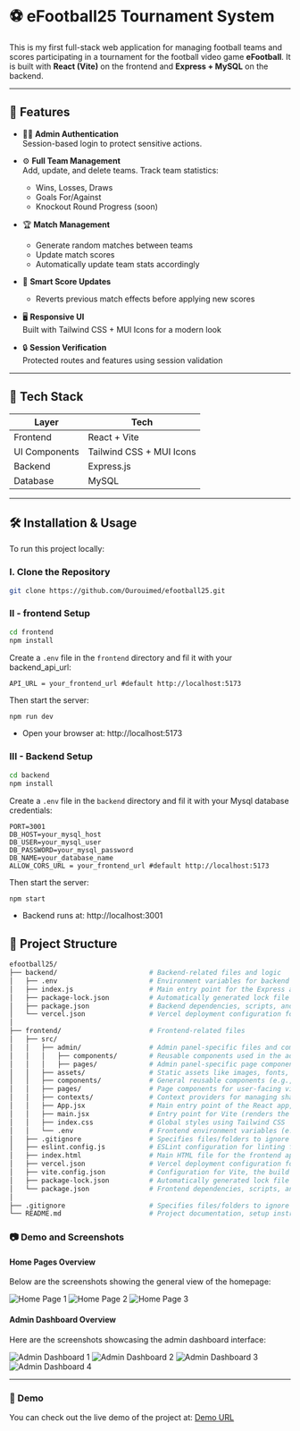 # ⚽ eFootball25 Tournament System

This is my first full-stack web application for managing football teams and scores participating in a tournament for the football video game **eFootball**. It is built with **React (Vite)** on the frontend and **Express + MySQL** on the backend.

---

## 🚀 Features

- 🧑‍💼 **Admin Authentication**  
  Session-based login to protect sensitive actions.

- ⚙️ **Full Team Management**  
  Add, update, and delete teams. Track team statistics:
  - Wins, Losses, Draws
  - Goals For/Against
  - Knockout Round Progress (soon)

- 🏆 **Match Management**  
  - Generate random matches between teams
  - Update match scores
  - Automatically update team stats accordingly

- 🧠 **Smart Score Updates**  
  - Reverts previous match effects before applying new scores

- 🖥️ **Responsive UI**  
  Built with Tailwind CSS + MUI Icons for a modern look

- 🔒 **Session Verification**  
  Protected routes and features using session validation

---

## 🧰 Tech Stack

| Layer        | Tech                        |
|--------------|-----------------------------|
| Frontend     | React + Vite                |
| UI Components| Tailwind CSS + MUI Icons    |
| Backend      | Express.js                  |
| Database     | MySQL                       |

---

## 🛠️ Installation & Usage

To run this project locally:

### I. Clone the Repository

```bash
git clone https://github.com/Ourouimed/efootball25.git
```
### II - frontend Setup
```bash
cd frontend
npm install
```
Create a `.env` file in the `frontend` directory and fil it with your backend_api_url:
```env
API_URL = your_frontend_url #default http://localhost:5173
```
Then start the server:
```bash
npm run dev 
```
- Open your browser at: http://localhost:5173

### III - Backend Setup

```bash
cd backend
npm install
```

Create a `.env` file in the `backend` directory and fil it with your Mysql database credentials:
```env
PORT=3001
DB_HOST=your_mysql_host
DB_USER=your_mysql_user
DB_PASSWORD=your_mysql_password
DB_NAME=your_database_name
ALLOW_CORS_URL = your_frontend_url #default http://localhost:5173
```
Then start the server:
```bash
npm start
```
- Backend runs at: http://localhost:3001



## 📂 Project Structure

```bash
efootball25/
├── backend/                       # Backend-related files and logic
│   ├── .env                       # Environment variables for backend (e.g., database credentials)
│   ├── index.js                   # Main entry point for the Express app
│   ├── package-lock.json          # Automatically generated lock file for backend dependencies
│   ├── package.json               # Backend dependencies, scripts, and metadata
│   └── vercel.json                # Vercel deployment configuration for backend
│
├── frontend/                      # Frontend-related files
│   ├── src/
│   │   ├── admin/                 # Admin panel-specific files and components
│   │   │   ├── components/        # Reusable components used in the admin panel (e.g., Navbar, StatsCard)
│   │   │   ├── pages/             # Admin panel-specific page components (e.g., Dashboard, Login)
│   │   ├── assets/                # Static assets like images, fonts, and other resources
│   │   ├── components/            # General reusable components (e.g., Header, MenuHome)
│   │   ├── pages/                 # Page components for user-facing views (e.g., Stats, Register)
│   │   ├── contexts/              # Context providers for managing shared state (e.g., SideNavContext)
│   │   ├── App.jsx                # Main entry point of the React app, including routing and context providers
│   │   ├── main.jsx               # Entry point for Vite (renders the React app)
│   │   ├── index.css              # Global styles using Tailwind CSS
│   │   └── .env                   # Frontend environment variables (e.g., API_URL for backend)
│   ├── .gitignore                 # Specifies files/folders to ignore in version control
│   ├── eslint.config.js           # ESLint configuration for linting frontend code
│   ├── index.html                 # Main HTML file for the frontend app
│   ├── vercel.json                # Vercel deployment configuration for frontend
│   ├── vite.config.json           # Configuration for Vite, the build tool
│   ├── package-lock.json          # Automatically generated lock file for frontend dependencies
│   └── package.json               # Frontend dependencies, scripts, and metadata
│
├── .gitignore                     # Specifies files/folders to ignore in version control for the entire project
└── README.md                      # Project documentation, setup instructions, and features overview
```
### 📷 Demo and Screenshots

#### Home Pages Overview
Below are the screenshots showing the general view of the homepage:

![Home Page 1](frontend/src/assets/images/screen1.png)
![Home Page 2](frontend/src/assets/images/screen2.png)
![Home Page 3](frontend/src/assets/images/screen3.png)

#### Admin Dashboard Overview
Here are the screenshots showcasing the admin dashboard interface:

![Admin Dashboard 1](frontend/src/assets/images/screen4.png)
![Admin Dashboard 2](frontend/src/assets/images/screen5.png)
![Admin Dashboard 3](frontend/src/assets/images/screen6.png)
![Admin Dashboard 4](frontend/src/assets/images/screen7.png)

---

### 🚀 Demo
You can check out the live demo of the project at: [Demo URL](https://efootball25-league.vercel.app/)